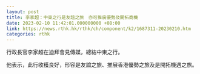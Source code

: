 ```yaml
---
layout: post
title: 李家超：中東之行是友誼之旅　亦可推廣優勢及開拓商機
date: 2023-02-10 11:42:01.000000000 +08:00
link: https://news.rthk.hk/rthk/ch/component/k2/1687311-20230210.htm
categories: rthk
---
```


行政長官李家超在迪拜會見傳媒，總結中東之行。

他表示，此行收穫良好，形容是友誼之旅、推展香港優勢之旅及是開拓機遇之旅。
